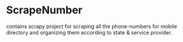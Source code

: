 # ScrapeNumber
contains scrapy project for scraping all the phone-numbers for mobile directory and organizing them according to state &amp; service provider.
